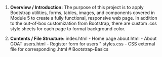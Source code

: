 1.  **Overview / Introduction:**
    The purpose of this project is to apply Bootstrap utilities, forms, tables, images, and components covered in Module 5 to create a fully functional, responsive web page. In addition to the out-of-box customization from Bootstrap, there are custom .css style sheets for each page to format background color. 

2.  **Contents / File Structure:**
    index.html - Home page
    about.html - About GOAT
    users.html - Register form for users
    " styles.css - CSS external file for corresponding .html     # Bootstrap-Basics
